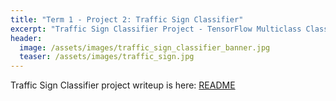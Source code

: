 ```yaml
---
title: "Term 1 - Project 2: Traffic Sign Classifier"
excerpt: "Traffic Sign Classifier Project - TensorFlow Multiclass Classifier to Classify Traffic Sign Images"
header:
  image: /assets/images/traffic_sign_classifier_banner.jpg
  teaser: /assets/images/traffic_sign.jpg
---
```


Traffic Sign Classifier project writeup is here: [README](https://github.com/scollins83/CarND-Traffic-Sign-Classifier-Project/blob/master/README.md)
